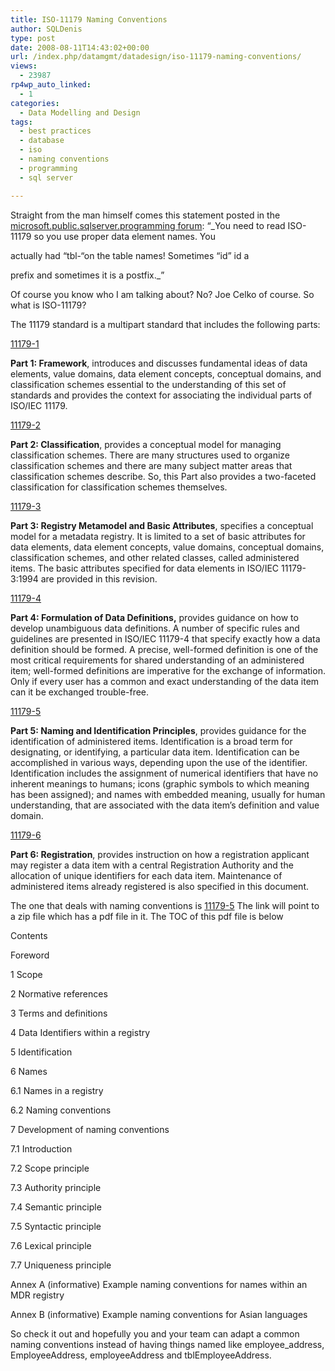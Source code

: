```yaml
---
title: ISO-11179 Naming Conventions
author: SQLDenis
type: post
date: 2008-08-11T14:43:02+00:00
url: /index.php/datamgmt/datadesign/iso-11179-naming-conventions/
views:
  - 23987
rp4wp_auto_linked:
  - 1
categories:
  - Data Modelling and Design
tags:
  - best practices
  - database
  - iso
  - naming conventions
  - programming
  - sql server

---
```

Straight from the man himself comes this statement posted in the [microsoft.public.sqlserver.programming forum][1]: &#8220;_You need to read ISO-11179 so you use proper data element names. You
  
actually had &#8220;tbl-&#8220;on the table names! Sometimes &#8220;id&#8221; id a
  
prefix and sometimes it is a postfix._&#8221;

Of course you know who I am talking about? No? Joe Celko of course. So what is ISO-11179?

The 11179 standard is a multipart standard that includes the following parts:

[11179-1][2]
  
**Part 1: Framework**, introduces and discusses fundamental ideas of data elements, value domains, data element concepts, conceptual domains, and classification schemes essential to the understanding of this set of standards and provides the context for associating the individual parts of ISO/IEC 11179.

[11179-2][3]
  
**Part 2: Classification**, provides a conceptual model for managing classification schemes. There are many structures used to organize classification schemes and there are many subject matter areas that classification schemes describe. So, this Part also provides a two-faceted classification for classification schemes themselves.

[11179-3][4]
  
**Part 3: Registry Metamodel and Basic Attributes**, specifies a conceptual model for a metadata registry. It is limited to a set of basic attributes for data elements, data element concepts, value domains, conceptual domains, classification schemes, and other related classes, called administered items. The basic attributes specified for data elements in ISO/IEC 11179-3:1994 are provided in this revision.

[11179-4][5]
  
**Part 4: Formulation of Data Definitions,** provides guidance on how to develop unambiguous data definitions. A number of specific rules and guidelines are presented in ISO/IEC 11179-4 that specify exactly how a data definition should be formed. A precise, well-formed definition is one of the most critical requirements for shared understanding of an administered item; well-formed definitions are imperative for the exchange of information. Only if every user has a common and exact understanding of the data item can it be exchanged trouble-free.

[11179-5][6]
  
**Part 5: Naming and Identification Principles**, provides guidance for the identification of administered items. Identification is a broad term for designating, or identifying, a particular data item. Identification can be accomplished in various ways, depending upon the use of the identifier. Identification includes the assignment of numerical identifiers that have no inherent meanings to humans; icons (graphic symbols to which meaning has been assigned); and names with embedded meaning, usually for human understanding, that are associated with the data item&#8217;s definition and value domain.

[11179-6][7]
  
**Part 6: Registration**, provides instruction on how a registration applicant may register a data item with a central Registration Authority and the allocation of unique identifiers for each data item. Maintenance of administered items already registered is also specified in this document.

The one that deals with naming conventions is [11179-5][6] The link will point to a zip file which has a pdf file in it. The TOC of this pdf file is below

Contents
  
Foreword
  
1 Scope
  
2 Normative references
  
3 Terms and definitions
  
4 Data Identifiers within a registry
  
5 Identification
  
6 Names
  
6.1 Names in a registry
  
6.2 Naming conventions
  
7 Development of naming conventions
  
7.1 Introduction
  
7.2 Scope principle
  
7.3 Authority principle
  
7.4 Semantic principle
  
7.5 Syntactic principle
  
7.6 Lexical principle
  
7.7 Uniqueness principle
  
Annex A (informative) Example naming conventions for names within an MDR registry
  
Annex B (informative) Example naming conventions for Asian languages

So check it out and hopefully you and your team can adapt a common naming conventions instead of having things named like employee_address, EmployeeAddress, employeeAddress and tblEmployeeAddress.

 [1]: http://groups.google.com/group/microsoft.public.sqlserver.programming/browse_thread/thread/b29389050253df78/87d7c1b73e60e41d#87d7c1b73e60e41d
 [2]: http://metadata-standards.org/11179/#11179-1
 [3]: http://metadata-standards.org/11179/#11179-2
 [4]: http://metadata-standards.org/11179/#11179-3
 [5]: http://metadata-standards.org/11179/#11179-4
 [6]: http://metadata-standards.org/11179/#11179-5
 [7]: http://metadata-standards.org/11179/#11179-6